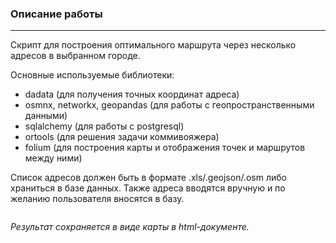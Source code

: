 ### Описание работы
___

Скрипт для построения оптимального маршрута через несколько адресов в выбранном городе. 

Основные используемые библиотеки:

* dadata (для получения точных координат адреса)
* osmnx, networkx, geopandas (для работы с геопространственными данными)
* sqlalchemy (для работы с postgresql)
* ortools (для решения задачи коммивояжера)
* folium (для построения карты и отображения точек и маршрутов между ними)

Список адресов должен быть в формате .xls/.geojson/.osm либо храниться в базе данных.
Также адреса вводятся вручную и по желанию пользователя вносятся в базу.


![]()


*Результат сохраняется в виде карты в html-документе.*

